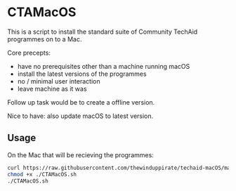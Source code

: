 # CTAMacOS 

This is a script to install the standard suite of Community TechAid programmes on to a Mac.

Core precepts:
- have no prerequisites other than a machine running macOS
- install the latest versions of the programmes
- no / minimal user interaction
- leave machine as it was

Follow up task would be to create a offline version.

Nice to have: also update macOS to latest version.

## Usage

On the Mac that will be recieving the programmes:

```zsh
curl https://raw.githubusercontent.com/thewinduppirate/techaid-macOS/main/CTAMacOS.sh > ./CTAMacOS.sh
chmod +x ./CTAMacOS.sh
./CTAMacOS.sh
```
